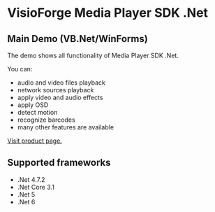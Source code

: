 ﻿# VisioForge Media Player SDK .Net

## Main Demo (VB.Net/WinForms)

The demo shows all functionality of Media Player SDK .Net. 

You can:
* audio and video files playback
* network sources playback
* apply video and audio effects
* apply OSD
* detect motion
* recognize barcodes 
* many other features are available

[Visit product page.](https://www.visioforge.com/media-player-sdk-net)

## Supported frameworks

* .Net 4.7.2
* .Net Core 3.1
* .Net 5
* .Net 6
